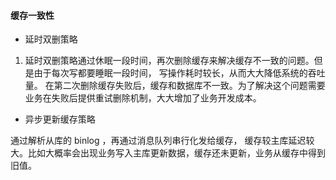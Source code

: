 #### 缓存一致性

- 延时双删策略

1. 延时双删策略通过休眠一段时间，再次删除缓存来解决缓存不一致的问题。但是由于每次写都要睡眠一段时间， 写操作耗时较长，从而大大降低系统的吞吐量。
   在第二次删除缓存失败后，缓存和数据库不一致。为了解决这个问题需要业务在失败后提供重试删除机制，大大增加了业务开发成本。

- 异步更新缓存策略

通过解析从库的 binlog ，再通过消息队列串行化发给缓存， 缓存较主库延迟较大。比如大概率会出现业务写入主库更新数据，缓存还未更新，业务从缓存中得到旧值。

